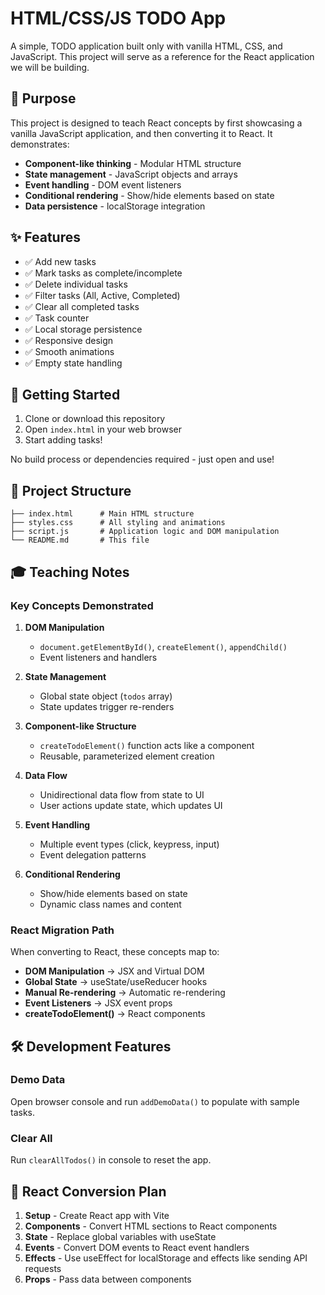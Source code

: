 # HTML/CSS/JS TODO App

A simple, TODO application built only with vanilla HTML, CSS, and JavaScript. This project will serve as a reference for the React application we will be building.

## 🎯 Purpose

This project is designed to teach React concepts by first showcasing a vanilla JavaScript application, and then converting it to React. It demonstrates:

- **Component-like thinking** - Modular HTML structure
- **State management** - JavaScript objects and arrays
- **Event handling** - DOM event listeners
- **Conditional rendering** - Show/hide elements based on state
- **Data persistence** - localStorage integration

## ✨ Features

- ✅ Add new tasks
- ✅ Mark tasks as complete/incomplete
- ✅ Delete individual tasks
- ✅ Filter tasks (All, Active, Completed)
- ✅ Clear all completed tasks
- ✅ Task counter
- ✅ Local storage persistence
- ✅ Responsive design
- ✅ Smooth animations
- ✅ Empty state handling

## 🚀 Getting Started

1. Clone or download this repository
2. Open `index.html` in your web browser
3. Start adding tasks!

No build process or dependencies required - just open and use!

## 📁 Project Structure

```
├── index.html      # Main HTML structure
├── styles.css      # All styling and animations
├── script.js       # Application logic and DOM manipulation
└── README.md       # This file
```

## 🎓 Teaching Notes

### Key Concepts Demonstrated

1. **DOM Manipulation**
   - `document.getElementById()`, `createElement()`, `appendChild()`
   - Event listeners and handlers

2. **State Management**
   - Global state object (`todos` array)
   - State updates trigger re-renders

3. **Component-like Structure**
   - `createTodoElement()` function acts like a component
   - Reusable, parameterized element creation

4. **Data Flow**
   - Unidirectional data flow from state to UI
   - User actions update state, which updates UI

5. **Event Handling**
   - Multiple event types (click, keypress, input)
   - Event delegation patterns

6. **Conditional Rendering**
   - Show/hide elements based on state
   - Dynamic class names and content

### React Migration Path

When converting to React, these concepts map to:

- **DOM Manipulation** → JSX and Virtual DOM
- **Global State** → useState/useReducer hooks
- **Manual Re-rendering** → Automatic re-rendering
- **Event Listeners** → JSX event props
- **createTodoElement()** → React components

## 🛠️ Development Features

### Demo Data
Open browser console and run `addDemoData()` to populate with sample tasks.

### Clear All
Run `clearAllTodos()` in console to reset the app.


## 🔄 React Conversion Plan

1. **Setup** - Create React app with Vite
2. **Components** - Convert HTML sections to React components
3. **State** - Replace global variables with useState
4. **Events** - Convert DOM events to React event handlers
5. **Effects** - Use useEffect for localStorage and effects like sending API requests
6. **Props** - Pass data between components
